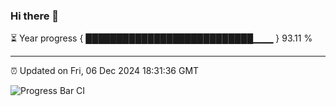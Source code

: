 ### Hi there 👋

⏳ Year progress { ███████████████████████████▁▁▁ } 93.11 %

---

⏰ Updated on Fri, 06 Dec 2024 18:31:36 GMT

![Progress Bar CI](https://github.com/ZhaoGui/ZhaoGui/workflows/Progress%20Bar%20CI/badge.svg)
